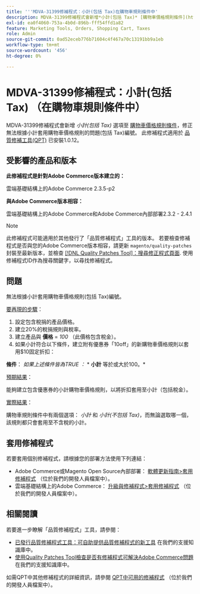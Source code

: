 ```yaml
---
title: '''MDVA-31399修補程式：小計(包括 Tax)在購物車規則條件中'
description: MDVA-31399修補程式會新增*小計(包括 Tax)* [購物車價格規則條件](https://docs.magento.com/user-guide/v2.3/marketing/price-rules-cart-create.html#step-2-describe-the-conditions)的選項，修正無法根據小計套用購物車價格規則的問題（包括）。 Tax)編號。 安裝[Quality Patches Tool (QPT)](/help/announcements/adobe-commerce-announcements/magento-quality-patches-released-new-tool-to-self-serve-quality-patches.md) 1.0.12後，即可使用此修補程式。
exl-id: ea0f4060-753a-4b0d-896b-fff54ffd1a82
feature: Marketing Tools, Orders, Shopping Cart, Taxes
role: Admin
source-git-commit: 0ad52eceb776b71604c4f467a70c13191bb9a1eb
workflow-type: tm+mt
source-wordcount: '456'
ht-degree: 0%

---
```


# MDVA-31399修補程式：小計(包括 Tax) （在購物車規則條件中）

MDVA-31399修補程式會新增 *小計(包括 Tax)* 選項至 [購物車價格規則條件](https://docs.magento.com/user-guide/v2.3/marketing/price-rules-cart-create.html#step-2-describe-the-conditions)，修正無法根據小計套用購物車價格規則的問題(包括 Tax)編號。 此修補程式適用於 [品質修補工具(QPT)](/help/announcements/adobe-commerce-announcements/magento-quality-patches-released-new-tool-to-self-serve-quality-patches.md) 已安裝1.0.12。

## 受影響的產品和版本

**此修補程式是針對Adobe Commerce版本建立的：**

雲端基礎結構上的Adobe Commerce 2.3.5-p2

**與Adobe Commerce版本相容：**

雲端基礎結構上的Adobe Commerce和Adobe Commerce內部部署2.3.2 - 2.4.1

>[!NOTE]
>
>此修補程式可能適用於其他發行了「品質修補程式」工具的版本。 若要檢查修補程式是否與您的Adobe Commerce版本相容，請更新 `magento/quality-patches` 封裝至最新版本，並檢查 [[!DNL Quality Patches Tool]：搜尋修正程式頁面](https://devdocs.magento.com/quality-patches/tool.html#patch-grid). 使用修補程式ID作為搜尋關鍵字，以尋找修補程式。

## 問題

無法根據小計套用購物車價格規則(包括 Tax)編號。

<u>要再現的步驟</u>：

1. 設定包含稅捐的產品價格。
1. 建立20%的稅捐規則與稅率。
1. 建立產品與 **價格** = *100* （此價格包含稅金）。
1. 如果小計符合以下條件，建立附有優惠券「10off」的新購物車價格規則以套用$10固定折扣：

**條件**： *如果上述條件皆為TRUE ：*        * **小計** 等於或大於100。*

<u>預期結果</u>：

能夠建立包含優惠券的小計購物車價格規則，以將折扣套用至小計（包括稅金）。

<u>實際結果</u>：

購物車規則條件中有兩個選項： *小計* 和 *小計(不包括 Tax)*，而無論選取哪一個，該規則都只會套用至不含稅的小計。

## 套用修補程式

若要套用個別修補程式，請根據您的部署方法使用下列連結：

* Adobe Commerce或Magento Open Source內部部署： [軟體更新指南>套用修補程式](https://devdocs.magento.com/guides/v2.4/comp-mgr/patching/mqp.html) （位於我們的開發人員檔案中）。
* 雲端基礎結構上的Adobe Commerce： [升級與修補程式>套用修補程式](https://devdocs.magento.com/cloud/project/project-patch.html) （位於我們的開發人員檔案中）。

## 相關閱讀

若要進一步瞭解「品質修補程式」工具，請參閱：

* [已發行品質修補程式工具：可自助提供品質修補程式的新工具](/help/announcements/adobe-commerce-announcements/magento-quality-patches-released-new-tool-to-self-serve-quality-patches.md) 在我們的支援知識庫中。
* [使用Quality Patches Tool檢查是否有修補程式可解決Adobe Commerce問題](/help/support-tools/patches-available-in-qpt-tool/check-patch-for-magento-issue-with-magento-quality-patches.md) 在我們的支援知識庫中。

如需QPT中其他修補程式的詳細資訊，請參閱 [QPT中可用的修補程式](https://devdocs.magento.com/quality-patches/tool.html#patch-grid) （位於我們的開發人員檔案中）。

